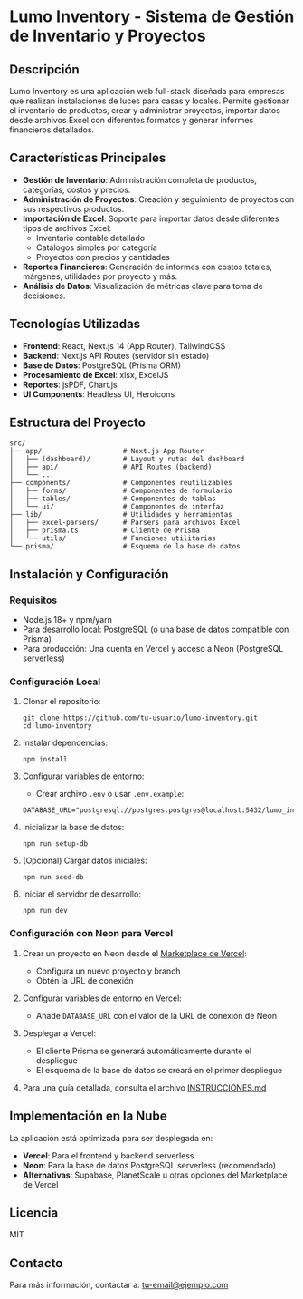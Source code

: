 # Lumo Inventory - Sistema de Gestión de Inventario y Proyectos

## Descripción

Lumo Inventory es una aplicación web full-stack diseñada para empresas que realizan instalaciones de luces para casas y locales. Permite gestionar el inventario de productos, crear y administrar proyectos, importar datos desde archivos Excel con diferentes formatos y generar informes financieros detallados.

## Características Principales

- **Gestión de Inventario**: Administración completa de productos, categorías, costos y precios.
- **Administración de Proyectos**: Creación y seguimiento de proyectos con sus respectivos productos.
- **Importación de Excel**: Soporte para importar datos desde diferentes tipos de archivos Excel:
  - Inventario contable detallado
  - Catálogos simples por categoría
  - Proyectos con precios y cantidades
- **Reportes Financieros**: Generación de informes con costos totales, márgenes, utilidades por proyecto y más.
- **Análisis de Datos**: Visualización de métricas clave para toma de decisiones.

## Tecnologías Utilizadas

- **Frontend**: React, Next.js 14 (App Router), TailwindCSS
- **Backend**: Next.js API Routes (servidor sin estado)
- **Base de Datos**: PostgreSQL (Prisma ORM)
- **Procesamiento de Excel**: xlsx, ExcelJS
- **Reportes**: jsPDF, Chart.js
- **UI Components**: Headless UI, Heroicons

## Estructura del Proyecto

```
src/
├── app/                    # Next.js App Router
│   ├── (dashboard)/        # Layout y rutas del dashboard
│   ├── api/                # API Routes (backend)
│   └── ...
├── components/             # Componentes reutilizables
│   ├── forms/              # Componentes de formulario
│   ├── tables/             # Componentes de tablas
│   └── ui/                 # Componentes de interfaz
├── lib/                    # Utilidades y herramientas
│   ├── excel-parsers/      # Parsers para archivos Excel
│   ├── prisma.ts           # Cliente de Prisma
│   └── utils/              # Funciones utilitarias
└── prisma/                 # Esquema de la base de datos
```

## Instalación y Configuración

### Requisitos

- Node.js 18+ y npm/yarn
- Para desarrollo local: PostgreSQL (o una base de datos compatible con Prisma)
- Para producción: Una cuenta en Vercel y acceso a Neon (PostgreSQL serverless)

### Configuración Local

1. Clonar el repositorio:
   ```
   git clone https://github.com/tu-usuario/lumo-inventory.git
   cd lumo-inventory
   ```

2. Instalar dependencias:
   ```
   npm install
   ```

3. Configurar variables de entorno:
   - Crear archivo `.env` o usar `.env.example`:
   ```
   DATABASE_URL="postgresql://postgres:postgres@localhost:5432/lumo_inventory"
   ```

4. Inicializar la base de datos:
   ```
   npm run setup-db
   ```

5. (Opcional) Cargar datos iniciales:
   ```
   npm run seed-db
   ```

6. Iniciar el servidor de desarrollo:
   ```
   npm run dev
   ```

### Configuración con Neon para Vercel

1. Crear un proyecto en Neon desde el [Marketplace de Vercel](https://vercel.com/integrations/neon):
   - Configura un nuevo proyecto y branch
   - Obtén la URL de conexión

2. Configurar variables de entorno en Vercel:
   - Añade `DATABASE_URL` con el valor de la URL de conexión de Neon

3. Desplegar a Vercel:
   - El cliente Prisma se generará automáticamente durante el despliegue
   - El esquema de la base de datos se creará en el primer despliegue

4. Para una guía detallada, consulta el archivo [INSTRUCCIONES.md](./INSTRUCCIONES.md)

## Implementación en la Nube

La aplicación está optimizada para ser desplegada en:

- **Vercel**: Para el frontend y backend serverless
- **Neon**: Para la base de datos PostgreSQL serverless (recomendado)
- **Alternativas**: Supabase, PlanetScale u otras opciones del Marketplace de Vercel

## Licencia

MIT

## Contacto

Para más información, contactar a: tu-email@ejemplo.com 